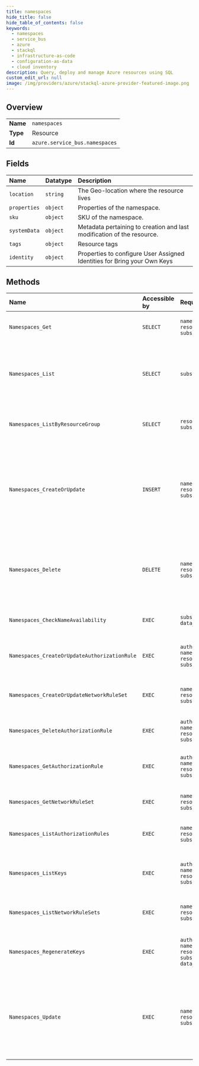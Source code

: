 ```yaml
---
title: namespaces
hide_title: false
hide_table_of_contents: false
keywords:
  - namespaces
  - service_bus
  - azure    
  - stackql
  - infrastructure-as-code
  - configuration-as-data
  - cloud inventory
description: Query, deploy and manage Azure resources using SQL
custom_edit_url: null
image: /img/providers/azure/stackql-azure-provider-featured-image.png
---
```

  
    

## Overview
<table><tbody>
<tr><td><b>Name</b></td><td><code>namespaces</code></td></tr>
<tr><td><b>Type</b></td><td>Resource</td></tr>
<tr><td><b>Id</b></td><td><code>azure.service_bus.namespaces</code></td></tr>
</tbody></table>

## Fields
| Name | Datatype | Description |
|:-----|:---------|:------------|
| `location` | `string` | The Geo-location where the resource lives |
| `properties` | `object` | Properties of the namespace. |
| `sku` | `object` | SKU of the namespace. |
| `systemData` | `object` | Metadata pertaining to creation and last modification of the resource. |
| `tags` | `object` | Resource tags |
| `identity` | `object` | Properties to configure User Assigned Identities for Bring your Own Keys |
## Methods
| Name | Accessible by | Required Params | Description |
|:-----|:--------------|:----------------|:------------|
| `Namespaces_Get` | `SELECT` | `namespaceName, resourceGroupName, subscriptionId` | Gets a description for the specified namespace. |
| `Namespaces_List` | `SELECT` | `subscriptionId` | Gets all the available namespaces within the subscription, irrespective of the resource groups. |
| `Namespaces_ListByResourceGroup` | `SELECT` | `resourceGroupName, subscriptionId` | Gets the available namespaces within a resource group. |
| `Namespaces_CreateOrUpdate` | `INSERT` | `namespaceName, resourceGroupName, subscriptionId` | Creates or updates a service namespace. Once created, this namespace's resource manifest is immutable. This operation is idempotent. |
| `Namespaces_Delete` | `DELETE` | `namespaceName, resourceGroupName, subscriptionId` | Deletes an existing namespace. This operation also removes all associated resources under the namespace. |
| `Namespaces_CheckNameAvailability` | `EXEC` | `subscriptionId, data__name` | Check the give namespace name availability. |
| `Namespaces_CreateOrUpdateAuthorizationRule` | `EXEC` | `authorizationRuleName, namespaceName, resourceGroupName, subscriptionId` | Creates or updates an authorization rule for a namespace. |
| `Namespaces_CreateOrUpdateNetworkRuleSet` | `EXEC` | `namespaceName, resourceGroupName, subscriptionId` | Create or update NetworkRuleSet for a Namespace. |
| `Namespaces_DeleteAuthorizationRule` | `EXEC` | `authorizationRuleName, namespaceName, resourceGroupName, subscriptionId` | Deletes a namespace authorization rule. |
| `Namespaces_GetAuthorizationRule` | `EXEC` | `authorizationRuleName, namespaceName, resourceGroupName, subscriptionId` | Gets an authorization rule for a namespace by rule name. |
| `Namespaces_GetNetworkRuleSet` | `EXEC` | `namespaceName, resourceGroupName, subscriptionId` | Gets NetworkRuleSet for a Namespace. |
| `Namespaces_ListAuthorizationRules` | `EXEC` | `namespaceName, resourceGroupName, subscriptionId` | Gets the authorization rules for a namespace. |
| `Namespaces_ListKeys` | `EXEC` | `authorizationRuleName, namespaceName, resourceGroupName, subscriptionId` | Gets the primary and secondary connection strings for the namespace. |
| `Namespaces_ListNetworkRuleSets` | `EXEC` | `namespaceName, resourceGroupName, subscriptionId` | Gets list of NetworkRuleSet for a Namespace. |
| `Namespaces_RegenerateKeys` | `EXEC` | `authorizationRuleName, namespaceName, resourceGroupName, subscriptionId, data__keyType` | Regenerates the primary or secondary connection strings for the namespace. |
| `Namespaces_Update` | `EXEC` | `namespaceName, resourceGroupName, subscriptionId` | Updates a service namespace. Once created, this namespace's resource manifest is immutable. This operation is idempotent. |
